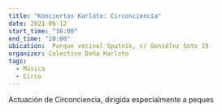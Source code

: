 ```yaml
---
title: "Konciertos Karloto: Circonciencia"
date: 2021-06-12
start_time: "16:00"
end_time: "20:00"
ubication:  Parque vecinal Sputnik, c/ González Soto 19
organizer: Colectivo Doña Karloto
tags:
  - Música
  - Circo
---
```

Actuación de Circonciencia, dirigida especialmente a peques 